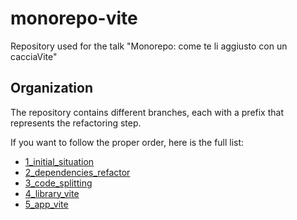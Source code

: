 # monorepo-vite
Repository used for the talk "Monorepo: come te li aggiusto con un cacciaVite"

## Organization

The repository contains different branches, each with a prefix that represents the refactoring step.

If you want to follow the proper order, here is the full list:

- [1_initial_situation](https://github.com/ilteoood/monorepo-vite/tree/1_initial_situation)
- [2_dependencies_refactor](https://github.com/ilteoood/monorepo-vite/tree/2_dependencies_refactor)
- [3_code_splitting](https://github.com/ilteoood/monorepo-vite/tree/3_code_splitting)
- [4_library_vite](https://github.com/ilteoood/monorepo-vite/tree/4_library_vite)
- [5_app_vite](https://github.com/ilteoood/monorepo-vite/tree/5_app_vite)